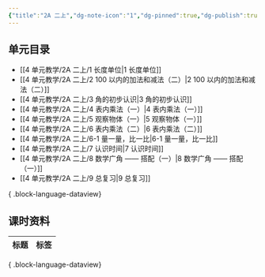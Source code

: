 ```yaml
---
{"title":"2A 二上","dg-note-icon":"1","dg-pinned":true,"dg-publish":true,"permalink":"/4 单元教学/2A 二上/","pinned":true,"dgPassFrontmatter":true,"noteIcon":"1"}
---
```



## 单元目录

- [[4 单元教学/2A 二上/1 长度单位\|1 长度单位]]
- [[4 单元教学/2A 二上/2 100 以内的加法和减法（二）\|2 100 以内的加法和减法（二）]]
- [[4 单元教学/2A 二上/3 角的初步认识\|3 角的初步认识]]
- [[4 单元教学/2A 二上/4 表内乘法（一）\|4 表内乘法（一）]]
- [[4 单元教学/2A 二上/5 观察物体（一）\|5 观察物体（一）]]
- [[4 单元教学/2A 二上/6 表内乘法（二）\|6 表内乘法（二）]]
- [[4 单元教学/2A 二上/6-1 量一量，比一比\|6-1 量一量，比一比]]
- [[4 单元教学/2A 二上/7 认识时间\|7 认识时间]]
- [[4 单元教学/2A 二上/8 数学广角 —— 搭配（一）\|8 数学广角 —— 搭配（一）]]
- [[4 单元教学/2A 二上/9 总复习\|9 总复习]]

{ .block-language-dataview}

## 课时资料


| 标题 | 标签 |
| -- | -- |

{ .block-language-dataview}